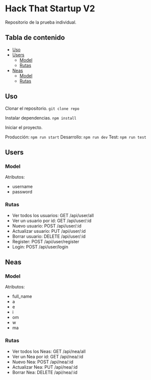 # Hack That Startup V2

Repositorio de la prueba individual.

## Tabla de contenido

* [Uso](#uso)
* [Users](#users)
  * [Model](#model)
  * [Rutas](#rutas)
* [Neas](#neas)
  * [Model](#model)
  * [Rutas](#rutas)
## Uso
Clonar el repositorio.
`git clone repo`

Instalar dependencias.
`npm install`

Iniciar el proyecto.

Producción: `npm run start`
Desarrollo: `npm run dev`
Test: `npm run test`

## Users

### Model

Atributos:

* username
* password

### Rutas

* Ver todos los usuarios: GET /api/user/all
* Ver un usuario por id: GET /api/user/:id
* Nuevo usuario: POST /api/user/:id
* Actualizar usuario: PUT /api/user/:id
* Borrar usuario: DELETE /api/user/:id
* Register: POST /api/user/register
* Login: POST /api/user/login

## Neas

### Model

Atributos:

* full_name
* a
* e
* i
* om
* w
* ma

### Rutas

* Ver todos los Neas: GET /api/nea/all
* Ver un Nea por id: GET /api/nea/:id
* Nuevo Nea: POST /api/nea/:id
* Actualizar Nea: PUT /api/nea/:id
* Borrar Nea: DELETE /api/nea/:id
